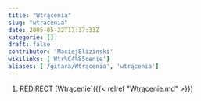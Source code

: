 ```yaml
---
title: "Wtrącenia"
slug: "wtracenia"
date: 2005-05-22T17:37:33Z
kategorie: []
draft: false
contributor: 'MaciejBlizinski'
wikilinks: ['Wtr%C4%85cenie']
aliases: ['/gitara/Wtrącenia', 'wtrącenia']
---
```

1.  REDIRECT [Wtrącenie]({{< relref "Wtrącenie.md" >}})
